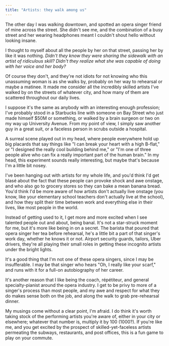 ```yaml
---
title: "Artists: they walk among us"
---
```


The other day I was walking downtown, and spotted an opera singer friend of mine across the street. She didn't see me, and the combination of a busy street and her wearing headphones meant I couldn't shout hello without looking insane.

I thought to myself about all the people by her on that street, passing her by like it was nothing. *Didn't they know they were sharing the sidewalk with an artist of ridiculous skill? Didn't they realize what she was capable of doing with her voice and her body?* 

Of course they don't, and they're not idiots for not knowing who this unassuming woman is as she walks by, probably on her way to rehearsal or maybe a matinee. It made me consider all the incredibly skilled artists I've walked by on the streets of whatever city, and how many of them are scattered throughout our daily lives.

I suppose it's the same as anybody with an interesting enough profession; I've probably stood in a Starbucks line with someone on Bay Street who just made himself $50M or something, or walked by a brain surgeon or two on my way up University Avenue. From my point of view, I simply saw another guy in a great suit, or a faceless person in scrubs outside a hospital. 

A surreal scene played out in my head, where people everywhere hold up big placards that say things like "I can break your heart with a high B-flat," or "I designed the really cool building behind me," or "I'm one of three people alive who can fix a really important part of the human brain." In my head, this experiment sounds really interesting, but maybe that's because I'm a little bit nosey.

I've been hanging out with artists for my whole life, and you'd think I'd get blasé about the fact that these people can provoke shock and awe onstage, and who also go to grocery stores so they can bake a mean banana bread. You'd think I'd be more aware of how artists don't actually live onstage (you know, like your elementary school teachers don't actually live at the school), and how they split their time between work and everything else in their lives, like most people in the world.

Instead of getting used to it, I get more and more excited when I see talented people out and about, being banal. It's not a star-struck moment for me, but it's more like being in on a secret. The barista that poured that opera singer her tea before rehearsal, he's a little bit a part of that singer's work day, whether he knows it or not. Airport security guards, tailors, Uber drivers, they're all playing their small roles in getting these incognito artists under the bright lights.

It's a good thing that I'm not one of these opera singers, since I may be insufferable. I may be that singer who hears "Oh, I really like your scarf," and runs with it for a full-on autobiography of her career. 

It's another reason that I like being the coach, répétiteur, and general specialty-pianist around the opera industry. I get to be privy to more of a singer's process than most people, and my awe and respect for what they do makes sense both on the job, and along the walk to grab pre-rehearsal dinner.

My musings come without a clear point, I'm afraid. I do think it's worth taking stock of the performing artists you're aware of, either in your city or elsewhere; whatever that number is, multiply it by 100 (1000?). If you're like me, and you get excited by the prospect of skilled-yet-faceless artists permeating the subways, restaurants, and post offices, this is a fun game to play on your commute.
